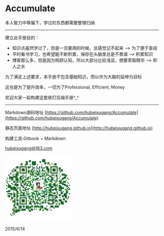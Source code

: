 # Accumulate

本人智力中等偏下，学过的东西都需要整理归纳

---

建立此手册目的：

- 知识点虽然学过了，但是一旦要用的时候，总感觉记不起来 --> 为了便于查阅
- 平时看书学习，也希望能不断积累，保存在头脑里总是不靠谱 --> 积累知识
- 博客那么多，但是因为照顾认知，所以大部分比较浅显，想要萃取精华 --> 积人之长

为了满足上述要求，本手册不包含基础知识，而以作为大脑的延伸为目标

这也是为了提升效率，一切为了Professional, Efficient, Money

欢迎大家一起构建这套铁打后端手册^_^

---

Markdown源码地址 [https://github.com/hubeixugang/Accumulate](https://github.com/hubeixugang/Accumulate)

静态页面地址 [http://hubeixugang.github.io](http://hubeixugang.github.io)

构建工具:Gitbook + Markdown

<hubeixugang@163.com>

<img src="./wechat.png" width="216" height="216" />

2015/6/14
